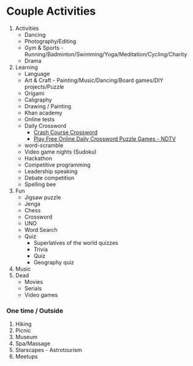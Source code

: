 # Couple Activities

1. Activities
    - Dancing
    - Photography/Editing
    - Gym & Sports - Running/Badminton/Swimming/Yoga/Meditation/Cycling/Charity
    - Drama
2. Learning
    - Language
    - Art & Craft - Painting/Music/Dancing/Board games/DIY projects/Puzzle
    - Origami
    - Caligraphy
    - Drawing / Painting
    - Khan academy
    - Online tests
    - Daily Crossword
      - [Crash Course Crossword](https://crosswordlabs.com/view/crash-course-crossword)
      - [Play Free Online Daily Crossword Puzzle Games - NDTV](https://www.ndtv.com/crossword)
    - word-scramble
    - Video game nights (Sudoku)
    - Hackathon
    - Competitive programming
    - Leadership speaking
    - Debate competition
    - Spelling bee
3. Fun
    - Jigsaw puzzle
    - Jenga
    - Chess
    - Crossword
    - UNO
    - Word Search
    - Quiz
      - Superlatives of the world quizzes
      - Trivia
      - Quiz
      - Geography quiz
4. Music
5. Dead
    - Movies
    - Serials
    - Video games

### One time / Outside

1. Hiking
2. Picnic
3. Museum
4. Spa/Massage
5. Starscapes - Astrotourism
6. Meetups
